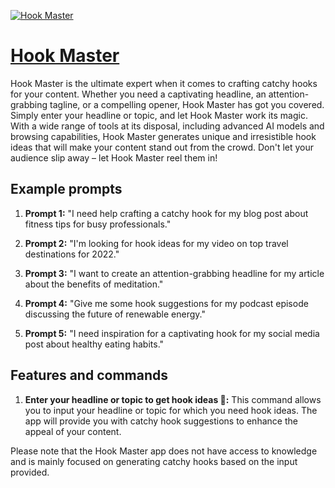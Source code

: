 [![Hook Master](https://files.oaiusercontent.com/file-TzlkieDB71HD8v1vNFOYSIKI?se=2123-10-16T22%3A07%3A14Z&sp=r&sv=2021-08-06&sr=b&rscc=max-age%3D31536000%2C%20immutable&rscd=attachment%3B%20filename%3Dd0bb006c-b653-4a24-b374-d28713bf89eb.png&sig=fHUGLrMytByXGY8ndx220TmQL9qkuvuxoaEPb/Scqxs%3D)](https://chat.openai.com/g/g-3tD0nULag-hook-master)

# [Hook Master](https://chat.openai.com/g/g-3tD0nULag-hook-master)

Hook Master is the ultimate expert when it comes to crafting catchy hooks for your content. Whether you need a captivating headline, an attention-grabbing tagline, or a compelling opener, Hook Master has got you covered. Simply enter your headline or topic, and let Hook Master work its magic. With a wide range of tools at its disposal, including advanced AI models and browsing capabilities, Hook Master generates unique and irresistible hook ideas that will make your content stand out from the crowd. Don't let your audience slip away – let Hook Master reel them in!

## Example prompts

1. **Prompt 1:** "I need help crafting a catchy hook for my blog post about fitness tips for busy professionals."

2. **Prompt 2:** "I'm looking for hook ideas for my video on top travel destinations for 2022."

3. **Prompt 3:** "I want to create an attention-grabbing headline for my article about the benefits of meditation."

4. **Prompt 4:** "Give me some hook suggestions for my podcast episode discussing the future of renewable energy."

5. **Prompt 5:** "I need inspiration for a captivating hook for my social media post about healthy eating habits."

## Features and commands

1. **Enter your headline or topic to get hook ideas 💫:** This command allows you to input your headline or topic for which you need hook ideas. The app will provide you with catchy hook suggestions to enhance the appeal of your content.

Please note that the Hook Master app does not have access to knowledge and is mainly focused on generating catchy hooks based on the input provided.